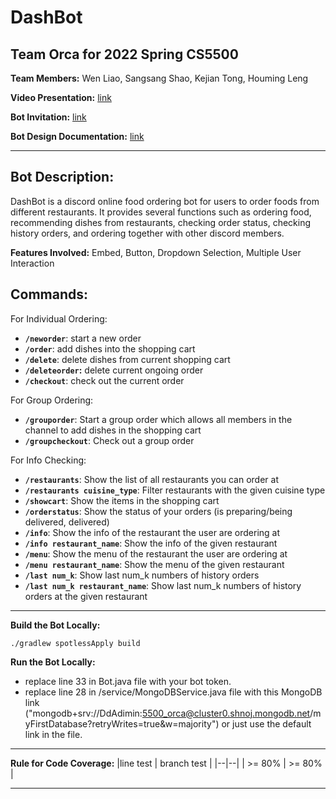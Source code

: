 # DashBot
## Team Orca for 2022 Spring CS5500

**Team Members:** Wen Liao, Sangsang Shao, Kejian Tong, Houming Leng

**Video Presentation:**  [link](https://www.youtube.com/watch?v=Q6CXteVHrco)

**Bot Invitation:**   [link](https://discord.com/oauth2/authorize?client_id=942640033666580550&permissions=526133808128&scope=bot%20applications.commands)

**Bot Design Documentation:**    [link](https://docs.google.com/document/d/e/2PACX-1vRmSM6Zwpvhf6-cFOGq6yM5neOgHiTCt_SRroHH-5ZN7CMsjqlab4MNBAbZ2O9Kpg/pub)


_________

## **Bot Description:**

DashBot is a discord online food ordering bot for users to order foods from different restaurants. It provides several functions such as ordering food, recommending dishes from restaurants, checking order status, checking history orders, and ordering together with other discord members.

**Features Involved:**
Embed, Button, Dropdown Selection, Multiple User Interaction

## **Commands:**

For Individual Ordering:
 - **`/neworder`**: start a new order
 - **`/order`**: add dishes into the shopping cart
 - **`/delete`**: delete dishes from current shopping cart
 - **`/deleteorder`:** delete current ongoing order
 - **`/checkout`**: check out the current order

For Group Ordering:
 - **`/grouporder`**: Start a group order which allows all members in the channel to add dishes in the shopping cart
 - **`/groupcheckout`**: Check out a group order

For Info Checking:

 - **`/restaurants`**: Show the list of all restaurants you can order at
 - **`/restaurants cuisine_type`**: Filter restaurants with the given cuisine type
 - **`/showcart`**: Show the items in the shopping cart
 - **`/orderstatus`**: Show the status of your orders (is preparing/being delivered, delivered)
 - **`/info`**: Show the info of the restaurant the user are ordering at
 - **`/info restaurant_name`**: Show the info of the given restaurant
 - **`/menu`**: Show the menu of the restaurant the user are ordering at
 - **`/menu restaurant_name`**: Show the menu of the given restaurant
 - **`/last num_k`**: Show last num_k numbers of history orders
 - **`/last num_k restaurant_name`**: Show last num_k numbers of history orders at the given restaurant

_____

**Build the Bot Locally:**

    ./gradlew spotlessApply build

**Run the Bot Locally:**
 - replace line 33 in Bot.java file with your bot token.
 - replace line 28 in /service/MongoDBService.java file with this MongoDB link ("mongodb+srv://DdAdimin:5500_orca@cluster0.shnoj.mongodb.net/myFirstDatabase?retryWrites=true&w=majority") or just use the default link in the file.
_____

**Rule for Code Coverage:**
|line test | branch test |
|--|--|
| >= 80% | >= 80% |
_____
